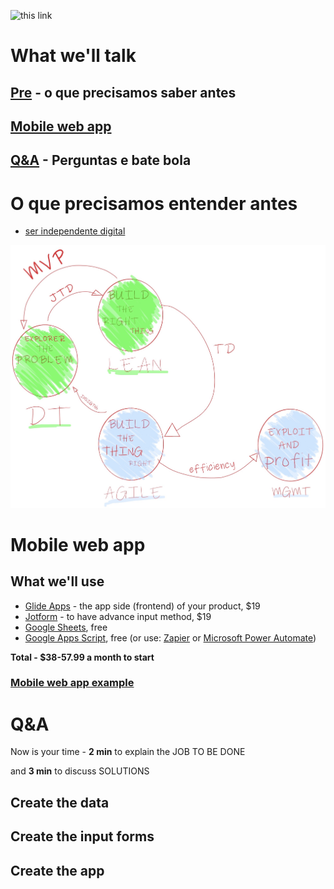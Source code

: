 ![this link](http://api.qrserver.com/v1/create-qr-code/?size=650x5650&color=232B95&margin=30&data=https://mvp.without.dev/app/ "this link")

# What we'll talk
## [Pre](https://mvp.without.dev/pt-br/mvps-mais-comuns/#o-que-precisamos-entender-antes) - o que precisamos saber antes
## [Mobile web app](https://mvp.without.dev/app#mobile-web-app)
## [Q&A](https://mvp.without.dev/app/#qa-1) - Perguntas e bate bola

# O que precisamos entender antes 
  - [ser independente digital](http://productsandhacks.com/old/independencia-digital-para-empreendedores/)

![startup's paths](https://github.com/efremfilho/mvp.without.dev/blob/master/pt-br/livro/img/path-by-field.JPG?raw=true "startup's paths")

# Mobile web app

## What we'll use
  - [Glide Apps](https://glideapps.com) - the app side (frontend) of your product, $19
  - [Jotform](https://jotform.com) - to have advance input method, $19
  - [Google Sheets](https://www.google.com/sheets/about/), free
  - [Google Apps Script](https://developers.google.com/apps-script), free (or use: [Zapier](https://zapier.com/) or [Microsoft Power Automate](https://flow.microsoft.com/))
  
**Total - $38-57.99 a month to start**

### [Mobile web app example](https://lgbe.universidadeagora.com/app?ref=mvp.without.dev) 

# Q&A
Now is your time - **2 min** to explain the JOB TO BE DONE 

and **3 min** to discuss SOLUTIONS
    
## Create the data
## Create the input forms
## Create the app
